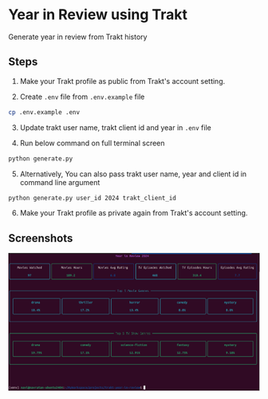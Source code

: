 # Year in Review using Trakt

Generate year in review from Trakt history

## Steps

1. Make your Trakt profile as public from Trakt's account setting.

2. Create `.env` file from `.env.example` file

```bash
cp .env.example .env
```

3. Update trakt user name, trakt client id and year in `.env` file

4. Run below command on full terminal screen

```bash
python generate.py
```

5. Alternatively, You can also pass trakt user name, year and client id in command line argument

```bash
python generate.py user_id 2024 trakt_client_id
```

6. Make your Trakt profile as private again from Trakt's account setting.

## Screenshots

![](Screenshot.png)
